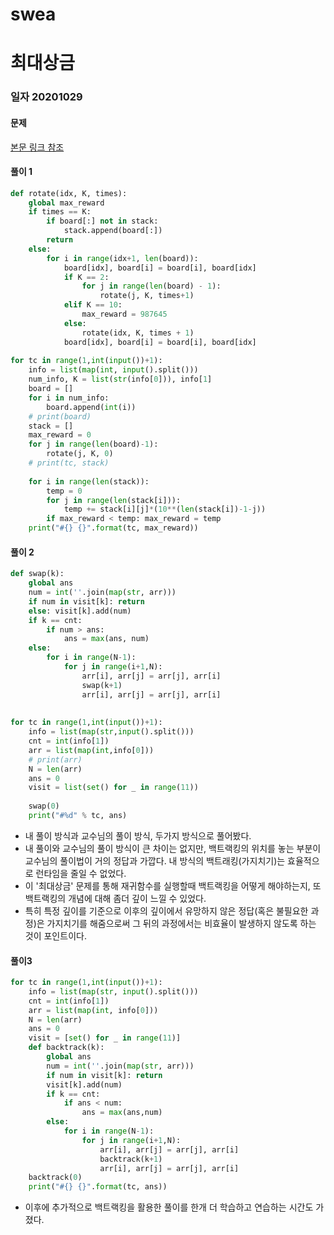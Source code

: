 # swea

# 최대상금

### 일자 20201029

#### 문제

[본문 링크 참조](https://swexpertacademy.com/main/code/problem/problemDetail.do?contestProbId=AV15Khn6AN0CFAYD&categoryId=AV15Khn6AN0CFAYD&categoryType=CODE)

#### 풀이 1

```python
def rotate(idx, K, times):
    global max_reward
    if times == K:
        if board[:] not in stack:
            stack.append(board[:])
        return
    else:
        for i in range(idx+1, len(board)):
            board[idx], board[i] = board[i], board[idx]
            if K == 2:
                for j in range(len(board) - 1):
                    rotate(j, K, times+1)
            elif K == 10:
                max_reward = 987645
            else:
                rotate(idx, K, times + 1)
            board[idx], board[i] = board[i], board[idx]
 
for tc in range(1,int(input())+1):
    info = list(map(int, input().split()))
    num_info, K = list(str(info[0])), info[1]
    board = []
    for i in num_info:
        board.append(int(i))
    # print(board)
    stack = []
    max_reward = 0
    for j in range(len(board)-1):
        rotate(j, K, 0)
    # print(tc, stack)
 
    for i in range(len(stack)):
        temp = 0
        for j in range(len(stack[i])):
            temp += stack[i][j]*(10**(len(stack[i])-1-j))
        if max_reward < temp: max_reward = temp
    print("#{} {}".format(tc, max_reward))
```



#### 풀이 2

```python
def swap(k):
    global ans
    num = int(''.join(map(str, arr)))
    if num in visit[k]: return
    else: visit[k].add(num)
    if k == cnt:
        if num > ans:
            ans = max(ans, num)
    else:
        for i in range(N-1):
            for j in range(i+1,N):
                arr[i], arr[j] = arr[j], arr[i]
                swap(k+1)
                arr[i], arr[j] = arr[j], arr[i]
 
 
for tc in range(1,int(input())+1):
    info = list(map(str,input().split()))
    cnt = int(info[1])
    arr = list(map(int,info[0]))
    # print(arr)
    N = len(arr)
    ans = 0
    visit = list(set() for _ in range(11))
 
    swap(0)
    print("#%d" % tc, ans)
```

- 내 풀이 방식과 교수님의 풀이 방식, 두가지 방식으로 풀어봤다.
- 내 풀이와 교수님의 풀이 방식이 큰 차이는 없지만, 백트랙킹의 위치를 놓는 부분이 교수님의 풀이법이 거의 정답과 가깝다. 내 방식의 백트래킹(가지치기)는 효율적으로 런타임을 줄일 수 없었다.
- 이 '최대상금' 문제를 통해 재귀함수를 실행할때 백트랙킹을 어떻게 해야하는지, 또 백트랙킹의 개념에 대해 좀더 깊이 느낄 수 있었다.
- 특히 특정 깊이를 기준으로 이후의 깊이에서 유망하지 않은 정답(혹은 불필요한 과정)은 가지치기를 해줌으로써 그 뒤의 과정에서는 비효율이 발생하지 않도록 하는 것이 포인트이다.



#### 풀이3

```python
for tc in range(1,int(input())+1):
    info = list(map(str, input().split()))
    cnt = int(info[1])
    arr = list(map(int, info[0]))
    N = len(arr)
    ans = 0
    visit = [set() for _ in range(11)]
    def backtrack(k):
        global ans
        num = int(''.join(map(str, arr)))
        if num in visit[k]: return
        visit[k].add(num)
        if k == cnt:
            if ans < num:
                ans = max(ans,num)
        else:
            for i in range(N-1):
                for j in range(i+1,N):
                    arr[i], arr[j] = arr[j], arr[i]
                    backtrack(k+1)
                    arr[i], arr[j] = arr[j], arr[i]
    backtrack(0)
    print("#{} {}".format(tc, ans))
```

- 이후에 추가적으로 백트랙킹을 활용한 풀이를 한개 더 학습하고 연습하는 시간도 가졌다.